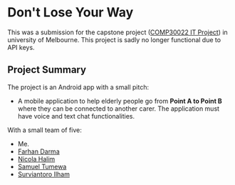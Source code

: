 # Don't Lose Your Way

This was a submission for the capstone project ([COMP30022 IT Project](https://handbook.unimelb.edu.au/2018/subjects/comp30022)) in university of Melbourne. This project is sadly no longer functional due to API keys.

## Project Summary

The project is an Android app with a small pitch:

- A mobile application to help elderly people go from **Point A to Point B** where they can be connected to another carer. The application must have voice and text chat functionalities.

With a small team of five:

- Me.
- [Farhan Darma](http://github.com/fdarma)
- [Nicola Halim](http://github.com/StaticDDQ)
- [Samuel Tumewa](http://github.com/chill-X)
- [Surviantoro Ilham](http://github.com/syudanardi)
